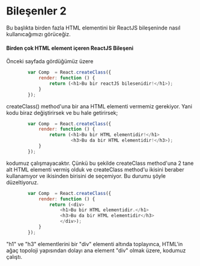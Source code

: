 # Bileşenler 2

Bu başlıkta birden fazla HTML elementini bir ReactJS bileşeninde nasıl kullanıcağımızı görüceğiz.

#### Birden çok HTML element içeren ReactJS Bileşeni

Önceki sayfada gördüğümüz üzere

```js
        var Comp  = React.createClass({
            render: function () {
                return (<h1>Bu bir reactJS bilesenidir!</h1>);
            }
        });
```

createClass\(\) method'una bir ana HTML elementi vermemiz gerekiyor. Yani kodu biraz değiştirirsek ve bu hale getirirsek;

```js
        var Comp  = React.createClass({
            render: function () {
                return (<h1>Bu bir HTML elementidir!</h1>
                        <h3>Bu da bir HTML elementidir!</h3>);
            }
        });
```

kodumuz çalışmayacaktır. Çünkü bu şekilde createClass method'una 2 tane alt HTML elementi vermiş olduk ve createClass method'u ikisini beraber kullanamıyor ve ikisinden birisini de seçemiyor. Bu durumu şöyle düzeltiyoruz.

```js
        var Comp  = React.createClass({
            render: function () {
                return (<div>
                    <h1>Bu bir HTML elementidir.</h1>
                    <h3>Bu da bir HTML elementidir</h3>
                    </div>);
            }
        });
```

"h1" ve "h3" elementlerini bir "div" elementi altında toplayınca, HTML'in ağaç topoloji yapısından dolayı ana element "div" olmak üzere, kodumuz çalıştı.


